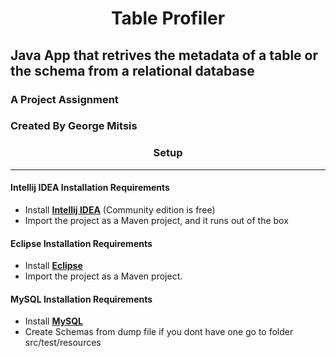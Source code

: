 # <div align="center">Table Profiler</div>

## Java App that retrives the metadata of a table or the schema from a relational database

### A Project Assignment 
### Created By George Mitsis

### <div align="center">Setup</div>

---

#### Intellij IDEA Installation Requirements

- Install [**Intellij IDEA**](https://www.jetbrains.com/idea/download/#section=windows) (Community edition is free)
- Import the project as a Maven project, and it runs out of the box

#### Eclipse Installation Requirements

- Install [**Eclipse**](https://www.eclipse.org/downloads/)
- Import the project as a Maven project.

#### MySQL Installation Requirements
 - Install [**MySQL**](https://dev.mysql.com/downloads/workbench/)
 - Create Schemas from dump file if you dont have one go to folder src/test/resources
  
